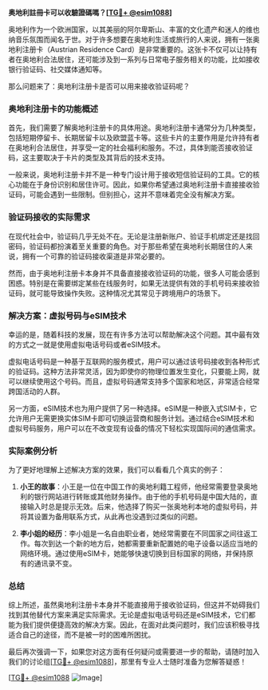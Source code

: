 **奥地利註冊卡可以收驗證碼嗎？[[TG💪+ @esim1088](https://t.me/s/esim1088)]**

奥地利作为一个欧洲国家，以其美丽的阿尔卑斯山、丰富的文化遗产和迷人的维也纳音乐氛围而闻名于世。对于许多想要在奥地利生活或旅行的人来说，拥有一张奥地利注册卡（Austrian Residence Card）是非常重要的。这张卡不仅可以让持有者在奥地利合法居住，还可能涉及到一系列与日常电子服务相关的功能，比如接收银行验证码、社交媒体通知等。

那么问题来了：奥地利注册卡是否可以用来接收验证码呢？

### 奥地利注册卡的功能概述

首先，我们需要了解奥地利注册卡的具体用途。奥地利注册卡通常分为几种类型，包括短期停留卡、长期居留卡以及欧盟蓝卡等。这些卡片的主要作用是允许持有者在奥地利合法居住，并享受一定的社会福利和服务。不过，具体到能否接收验证码，这主要取决于卡片的类型及其背后的技术支持。

一般来说，奥地利注册卡并不是一种专门设计用于接收短信验证码的工具。它的核心功能在于身份识别和居住许可。因此，如果你希望通过奥地利注册卡直接接收验证码，可能会遇到一些限制。但别担心，这并不意味着完全没有解决方案。

### 验证码接收的实际需求

在现代社会中，验证码几乎无处不在。无论是注册新账户、验证手机绑定还是找回密码，验证码都扮演着至关重要的角色。对于那些希望在奥地利长期居住的人来说，拥有一个可靠的验证码接收渠道是非常必要的。

然而，由于奥地利注册卡本身并不具备直接接收验证码的功能，很多人可能会感到困惑。特别是在需要绑定某些在线服务时，如果无法提供有效的手机号码来接收验证码，就可能导致操作失败。这种情况尤其常见于跨境用户的场景下。

### 解决方案：虚拟号码与eSIM技术

幸运的是，随着科技的发展，现在有许多方法可以帮助解决这个问题。其中最有效的方式之一就是使用虚拟电话号码或者eSIM技术。

虚拟电话号码是一种基于互联网的服务模式，用户可以通过该号码接收到各种形式的验证码。这种方法非常灵活，因为即使你的物理位置发生变化，只要能上网，就可以继续使用这个号码。而且，虚拟号码通常支持多个国家和地区，非常适合经常跨国活动的人群。

另一方面，eSIM技术也为用户提供了另一种选择。eSIM是一种嵌入式SIM卡，它允许用户无需更换实体SIM卡即可切换运营商和服务计划。通过结合eSIM技术和虚拟号码服务，用户可以在不改变现有设备的情况下轻松实现国际间的通信需求。

### 实际案例分析

为了更好地理解上述解决方案的效果，我们可以看看几个真实的例子：

1. **小王的故事**：小王是一位在中国工作的奥地利籍工程师，他经常需要登录奥地利的银行网站进行转账或其他财务操作。由于他的手机号码是中国大陆的，直接输入时总是提示无效。后来，他选择了购买一张奥地利本地的虚拟号码，并将其设置为备用联系方式，从此再也没遇到过类似的问题。

2. **李小姐的经历**：李小姐是一名自由职业者，她经常需要在不同国家之间往返工作。每次到达一个新的地方后，她都需要重新配置她的电子设备以适应当地的网络环境。通过使用eSIM卡，她能够快速切换到目标国家的网络，并保持原有的通讯录不变。

### 总结

综上所述，虽然奥地利注册卡本身并不能直接用于接收验证码，但这并不妨碍我们找到其他替代方案来满足实际需求。无论是虚拟电话号码还是eSIM技术，它们都能为我们提供便捷高效的解决方案。因此，在面对此类问题时，我们应该积极寻找适合自己的途径，而不是被一时的困难所困扰。

最后再次强调一下，如果您对这方面有任何疑问或需要进一步的帮助，请随时加入我们的讨论组[[TG💪+ @esim1088](https://t.me/s/esim1088)]，那里有专业人士随时准备为您解答疑惑！

[[TG💪+ @esim1088](https://t.me/s/esim1088) ![Image](https://i.postimg.cc/4NQfJmqS/Snipaste-2025-05-13-00-14-12.png)]